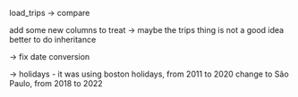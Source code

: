 load_trips -> compare

add some new columns to treat -> maybe the trips thing is not a good idea
better to do inheritance

-> fix date conversion

-> holidays - it was using boston holidays, from 2011 to 2020
change to São Paulo, from 2018 to 2022